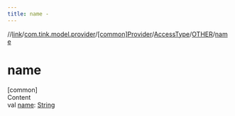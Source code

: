 ```yaml
---
title: name -
---
```

//[link](../../../../index.md)/[com.tink.model.provider](../../../index.md)/[[common]Provider](../../index.md)/[AccessType](../index.md)/[OTHER](index.md)/[name](name.md)



# name  
[common]  
Content  
val [name](name.md): [String](https://kotlinlang.org/api/latest/jvm/stdlib/kotlin/-string/index.html)  



